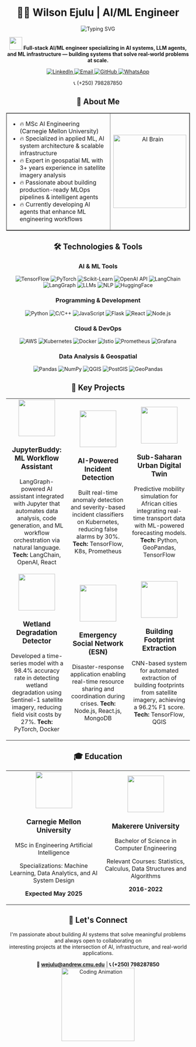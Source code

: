 # <div align="center">👨‍💻 Wilson Ejulu | AI/ML Engineer</div>

<div align="center">
  <img src="https://readme-typing-svg.herokuapp.com?font=JetBrains+Mono&weight=600&size=28&duration=3000&pause=1000&color=0EE6B7&center=true&vCenter=true&multiline=true&random=false&width=800&height=120&lines=Building+intelligent+systems+that+learn;Crafting+AI+that+delivers+real-world+value;MSc+AI+Engineering+%28Carnegie+Mellon+University%29" alt="Typing SVG" />
</div>

<div align="center">
  <p>
    <img src="https://media.giphy.com/media/QssGEmpkyEOhBCb7e1/giphy.gif" width="35" /> 
    <strong>Full-stack AI/ML engineer specializing in AI systems, LLM agents, and ML infrastructure — building systems that solve real-world problems at scale.</strong>
  </p>
</div>

<div align="center">
  <a href="https://ug.linkedin.com/in/ejuluwilson">
    <img src="https://img.shields.io/badge/LinkedIn-0077B5?style=for-the-badge&logo=linkedin&logoColor=white" alt="LinkedIn" />
  </a>
  <a href="mailto:wejulu@andrew.cmu.edu">
    <img src="https://img.shields.io/badge/Email-D14836?style=for-the-badge&logo=gmail&logoColor=white" alt="Email" />
  </a>
  <a href=["https://github.com/EjuluWilson">
    <img src="https://img.shields.io/badge/GitHub-181717?style=for-the-badge&logo=github&logoColor=white" alt="GitHub" />
  </a>
  <a href="https://wa.me/256759007991">
    <img src="https://img.shields.io/badge/WhatsApp-25D366?style=for-the-badge&logo=whatsapp&logoColor=white" alt="WhatsApp" />
  </a>
  <p>📞 (+250) 798287850</p>
</div>

## <div align="center">🧠 About Me</div>

<table align="center" border="none">
  <tr>
    <td width="60%">
      <ul>
        <li>🔥 MSc AI Engineering (Carnegie Mellon University)</li>
        <li>🔥 Specialized in applied ML, AI system architecture & scalable infrastructure</li>
        <li>🔥 Expert in geospatial ML with 3+ years experience in satellite imagery analysis</li>
        <li>🔥 Passionate about building production-ready MLOps pipelines & intelligent agents</li>
        <li>🔥 Currently developing AI agents that enhance ML engineering workflows</li>
      </ul>
    </td>
    <td width="40%">
      <div align="center">
        <img src="https://media.giphy.com/media/3ohs4BSacFKI7A717y/giphy.gif" width="200" alt="AI Brain" />
      </div>
    </td>
  </tr>
</table>

## <div align="center">🛠️ Technologies & Tools</div>

### <div align="center">AI & ML Tools</div>
<div align="center">
  <img src="https://img.shields.io/badge/TensorFlow-FF6F00?style=for-the-badge&logo=tensorflow&logoColor=white" alt="TensorFlow" />
  <img src="https://img.shields.io/badge/PyTorch-EE4C2C?style=for-the-badge&logo=pytorch&logoColor=white" alt="PyTorch" />
  <img src="https://img.shields.io/badge/scikit_learn-F7931E?style=for-the-badge&logo=scikit-learn&logoColor=white" alt="Scikit-Learn" />
  <img src="https://img.shields.io/badge/OpenAI_API-412991?style=for-the-badge&logo=openai&logoColor=white" alt="OpenAI API" />
  <img src="https://img.shields.io/badge/LangChain-00C4CC?style=for-the-badge&logo=chainlink&logoColor=white" alt="LangChain" />
  <img src="https://img.shields.io/badge/LangGraph-FF6B6B?style=for-the-badge&logo=graph&logoColor=white" alt="LangGraph" />
  <img src="https://img.shields.io/badge/LLMs-00FFFF?style=for-the-badge&logo=ai&logoColor=white" alt="LLMs" />
  <img src="https://img.shields.io/badge/NLP-0EE6B7?style=for-the-badge&logo=nlp&logoColor=white" alt="NLP" />
  <img src="https://img.shields.io/badge/HuggingFace-FFBD59?style=for-the-badge&logo=huggingface&logoColor=black" alt="HuggingFace" />
</div>

### <div align="center">Programming & Development</div>
<div align="center">
  <img src="https://img.shields.io/badge/Python-3776AB?style=for-the-badge&logo=python&logoColor=white" alt="Python" />
  <img src="https://img.shields.io/badge/C%2FC%2B%2B-00599C?style=for-the-badge&logo=c%2B%2B&logoColor=white" alt="C/C++" />
  <img src="https://img.shields.io/badge/JavaScript-F7DF1E?style=for-the-badge&logo=javascript&logoColor=black" alt="JavaScript" />
  <img src="https://img.shields.io/badge/Flask-000000?style=for-the-badge&logo=flask&logoColor=white" alt="Flask" />
  <img src="https://img.shields.io/badge/React-61DAFB?style=for-the-badge&logo=react&logoColor=black" alt="React" />
  <img src="https://img.shields.io/badge/Node.js-339933?style=for-the-badge&logo=node.js&logoColor=white" alt="Node.js" />
</div>

### <div align="center">Cloud & DevOps</div>
<div align="center">
  <img src="https://img.shields.io/badge/AWS-232F3E?style=for-the-badge&logo=amazon-aws&logoColor=white" alt="AWS" />
  <img src="https://img.shields.io/badge/Kubernetes-326CE5?style=for-the-badge&logo=kubernetes&logoColor=white" alt="Kubernetes" />
  <img src="https://img.shields.io/badge/Docker-2496ED?style=for-the-badge&logo=docker&logoColor=white" alt="Docker" />
  <img src="https://img.shields.io/badge/Istio-466BB0?style=for-the-badge&logo=istio&logoColor=white" alt="Istio" />
  <img src="https://img.shields.io/badge/Prometheus-E6522C?style=for-the-badge&logo=prometheus&logoColor=white" alt="Prometheus" />
  <img src="https://img.shields.io/badge/Grafana-F46800?style=for-the-badge&logo=grafana&logoColor=white" alt="Grafana" />
</div>

### <div align="center">Data Analysis & Geospatial</div>
<div align="center">
  <img src="https://img.shields.io/badge/Pandas-150458?style=for-the-badge&logo=pandas&logoColor=white" alt="Pandas" />
  <img src="https://img.shields.io/badge/NumPy-013243?style=for-the-badge&logo=numpy&logoColor=white" alt="NumPy" />
  <img src="https://img.shields.io/badge/QGIS-589632?style=for-the-badge&logo=qgis&logoColor=white" alt="QGIS" />
  <img src="https://img.shields.io/badge/PostGIS-336791?style=for-the-badge&logo=postgresql&logoColor=white" alt="PostGIS" />
  <img src="https://img.shields.io/badge/GeoPandas-3399FF?style=for-the-badge&logo=pandas&logoColor=white" alt="GeoPandas" />
</div>

## <div align="center">🚀 Key Projects</div>

<table align="center">
  <tr>
    <td align="center" width="33%">
      <img src="https://media.giphy.com/media/JqDeI2yjpSRgdh35oe/giphy.gif" width="100" />
      <br />
      <h3>JupyterBuddy: ML Workflow Assistant</h3>
      <p>LangGraph-powered AI assistant integrated with Jupyter that automates data analysis, code generation, and ML workflow orchestration via natural language. <b>Tech:</b> LangChain, OpenAI, React</p>
    </td>
    <td align="center" width="33%">
      <img src="https://media.giphy.com/media/L3bj6t3opdeNddYCyl/giphy.gif" width="100" />
      <br />
      <h3>AI-Powered Incident Detection</h3>
      <p>Built real-time anomaly detection and severity-based incident classifiers on Kubernetes, reducing false alarms by 30%. <b>Tech:</b> TensorFlow, K8s, Prometheus</p>
    </td>
    <td align="center" width="33%">
      <img src="https://media.giphy.com/media/3ohs4BSacFKI7A717y/giphy.gif" width="100" />
      <br />
      <h3>Sub-Saharan Urban Digital Twin</h3>
      <p>Predictive mobility simulation for African cities integrating real-time transport data with ML-powered forecasting models. <b>Tech:</b> Python, GeoPandas, TensorFlow</p>
    </td>
  </tr>
  <tr>
    <td align="center">
      <img src="https://media.giphy.com/media/eNAsjO55tPbgaor7ma/giphy.gif" width="100" />
      <br />
      <h3>Wetland Degradation Detector</h3>
      <p>Developed a time-series model with a 98.4% accuracy rate in detecting wetland degradation using Sentinel-1 satellite imagery, reducing field visit costs by 27%. <b>Tech:</b> PyTorch, Docker</p>
    </td>
    <td align="center">
      <img src="https://media.giphy.com/media/QvpqIQAAl66EfoTJj8/giphy.gif" width="100" />
      <br />
      <h3>Emergency Social Network (ESN)</h3>
      <p>Disaster-response application enabling real-time resource sharing and coordination during crises. <b>Tech:</b> Node.js, React.js, MongoDB</p>
    </td>
    <td align="center">
      <img src="https://media.giphy.com/media/xT9IgzoKnwFNmISR8I/giphy.gif" width="100" />
      <br />
      <h3>Building Footprint Extraction</h3>
      <p>CNN-based system for automated extraction of building footprints from satellite imagery, achieving a 96.2% F1 score. <b>Tech:</b> TensorFlow, QGIS</p>
    </td>
  </tr>
</table>

## <div align="center">🎓 Education</div>

<table align="center">
  <tr>
    <td align="center">
      <img src="https://media.giphy.com/media/fYMF8sDLpI0raXYBJO/giphy.gif" width="100" />
      <h3>Carnegie Mellon University</h3>
      <p>MSc in Engineering Artificial Intelligence</p>
      <p>Specializations: Machine Learning, Data Analytics, and AI System Design</p>
      <p><strong>Expected May 2025</strong></p>
    </td>
    <td align="center">
      <img src="https://media.giphy.com/media/dWesBcTLavkZuG35MI/giphy.gif" width="100" />
      <h3>Makerere University</h3>
      <p>Bachelor of Science in Computer Engineering</p>
      <p>Relevant Courses: Statistics, Calculus, Data Structures and Algorithms</p>
      <p><strong>2016-2022</strong></p>
    </td>
  </tr>
</table>

## <div align="center">🤝 Let's Connect</div>

<div align="center">
  <p>
    I'm passionate about building AI systems that solve meaningful problems and always open to collaborating on<br />interesting projects at the intersection of AI, infrastructure, and real-world applications.
  </p>
  <strong>📧 <a href="mailto:wejulu@andrew.cmu.edu">wejulu@andrew.cmu.edu</a></strong> | 
  <strong>📞 (+250) 798287850</strong>
</div>

<div align="center">
  <img src="https://media.giphy.com/media/ZVik7pBtu9dNS/giphy.gif" width="200" alt="Coding Animation" />
</div>
